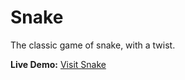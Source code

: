 # Snake
The classic game of snake, with a twist.

**Live Demo:** [Visit Snake](https://bewimsicals-snake.netlify.app/)

